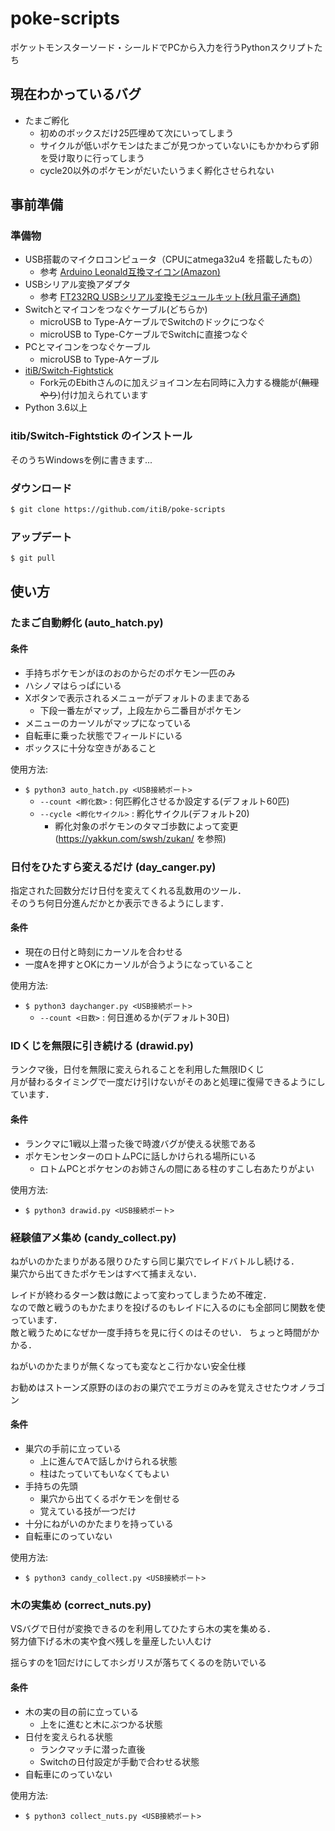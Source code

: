 # poke-scripts

ポケットモンスターソード・シールドでPCから入力を行うPythonスクリプトたち

## 現在わかっているバグ

- たまご孵化
  - 初めのボックスだけ25匹埋めて次にいってしまう
  - サイクルが低いポケモンはたまごが見つかっていないにもかかわらず卵を受け取りに行ってしまう
  - cycle20以外のポケモンがだいたいうまく孵化させられない

## 事前準備

### 準備物

- USB搭載のマイクロコンピュータ（CPUにatmega32u4 を搭載したもの）
  - 参考 [Arduino Leonald互換マイコン(Amazon)](https://www.amazon.co.jp/dp/B07NKSMPFK/ref=cm_sw_r_tw_dp_U_x_o2LlEbZMNDEN7)
- USBシリアル変換アダプタ
  - 参考 [FT232RQ USBシリアル変換モジュールキット(秋月電子通商)](http://akizukidenshi.com/catalog/g/gK-09951/)
- Switchとマイコンをつなぐケーブル(どちらか)
  - microUSB to Type-AケーブルでSwitchのドックにつなぐ
  - microUSB to Type-CケーブルでSwitchに直接つなぐ
- PCとマイコンをつなぐケーブル
  - microUSB to Type-Aケーブル
- [itiB/Switch-Fightstick](https://github.com/itiB/Switch-Fightstick)
  - Fork元のEbithさんのに加えジョイコン左右同時に入力する機能が(~~無理やり~~)付け加えられています
- Python 3.6以上

### itib/Switch-Fightstick のインストール

そのうちWindowsを例に書きます...

### ダウンロード

```bash
$ git clone https://github.com/itiB/poke-scripts
```

### アップデート

```bash
$ git pull
```

## 使い方

### たまご自動孵化 (auto_hatch.py)

#### 条件

- 手持ちポケモンがほのおのからだのポケモン一匹のみ
- ハシノマはらっぱにいる
- Xボタンで表示されるメニューがデフォルトのままである
  - 下段一番左がマップ，上段左から二番目がポケモン
- メニューのカーソルがマップになっている
- 自転車に乗った状態でフィールドにいる
- ボックスに十分な空きがあること

使用方法:

- `$ python3 auto_hatch.py <USB接続ポート>`
  - `--count <孵化数>`  : 何匹孵化させるか設定する(デフォルト60匹)
  - `--cycle <孵化サイクル>`    : 孵化サイクル(デフォルト20)
    - 孵化対象のポケモンのタマゴ歩数によって変更 (<https://yakkun.com/swsh/zukan/> を参照)

### 日付をひたすら変えるだけ (day_canger.py)

指定された回数分だけ日付を変えてくれる乱数用のツール．  
そのうち何日分進んだかとか表示できるようにします．

#### 条件

- 現在の日付と時刻にカーソルを合わせる
- 一度Aを押すとOKにカーソルが合うようになっていること

使用方法:

- `$ python3 daychanger.py <USB接続ポート>`
  - `--count <日数>`  : 何日進めるか(デフォルト30日)

### IDくじを無限に引き続ける (drawid.py)

ランクマ後，日付を無限に変えられることを利用した無限IDくじ  
月が替わるタイミングで一度だけ引けないがそのあと処理に復帰できるようにしています．

#### 条件

- ランクマに1戦以上潜った後で時渡バグが使える状態である
- ポケモンセンターのロトムPCに話しかけられる場所にいる
  - ロトムPCとポケセンのお姉さんの間にある柱のすこし右あたりがよい

使用方法:

- `$ python3 drawid.py <USB接続ポート>`

### 経験値アメ集め (candy_collect.py)

ねがいのかたまりがある限りひたすら同じ巣穴でレイドバトルし続ける．  
巣穴から出てきたポケモンはすべて捕まえない．

レイドが終わるターン数は敵によって変わってしまうため不確定．  
なので敵と戦うのもかたまりを投げるのもレイドに入るのにも全部同じ関数を使っています．  
敵と戦うためになぜか一度手持ちを見に行くのはそのせい．
ちょっと時間がかかる．

ねがいのかたまりが無くなっても変なとこ行かない安全仕様

お勧めはストーンズ原野のほのおの巣穴でエラガミのみを覚えさせたウオノラゴン

#### 条件

- 巣穴の手前に立っている
  - 上に進んでAで話しかけられる状態
  - 柱はたっていてもいなくてもよい
- 手持ちの先頭
  - 巣穴から出てくるポケモンを倒せる
  - 覚えている技が一つだけ
- 十分にねがいのかたまりを持っている
- 自転車にのっていない

使用方法:

- `$ python3 candy_collect.py <USB接続ポート>`

### 木の実集め (correct_nuts.py)

VSバグで日付が変換できるのを利用してひたすら木の実を集める．  
努力値下げる木の実や食べ残しを量産したい人むけ

揺らすのを1回だけにしてホシガリスが落ちてくるのを防いでいる

#### 条件

- 木の実の目の前に立っている
  - 上をに進むと木にぶつかる状態
- 日付を変えられる状態
  - ランクマッチに潜った直後
  - Switchの日付設定が手動で合わせる状態
- 自転車にのっていない

使用方法:

- `$ python3 collect_nuts.py <USB接続ポート>`
